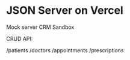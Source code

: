 # JSON Server on Vercel

Mock server CRM Sandbox

CRUD API:

/patients 
/doctors 
/appointments 
/prescriptions